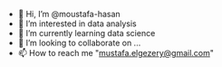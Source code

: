 - 👋 Hi, I’m @moustafa-hasan
- 👀 I’m interested in data analysis
- 🌱 I’m currently learning data science
- 💞️ I’m looking to collaborate on ...
- 📫 How to reach me "mustafa.elgezery@gmail.com"

<!---
moustafa-hasan/moustafa-hasan is a ✨ special ✨ repository because its `README.md` (this file) appears on your GitHub profile.
You can click the Preview link to take a look at your changes.
--->

